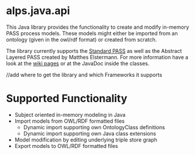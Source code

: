 # alps.java.api
This Java library provides the functionality to create and modify in-memory PASS process models. These models might either be imported from an ontology (given in the owl/rdf format) or created from scratch.

The library currently supports the [Standard PASS](https://github.com/I2PM/Standard-PASS-Ontology) as well as the Abstract Layered PASS created by Matthes Elstermann. For more information have a look at the [wiki pages](https://github.com/sanjasm/alps.java.api/wiki) or at the JavaDoc inside the classes.

//add where to get the library and which Frameworks it supports

# Supported Functionality
- Subject oriented in-memory modeling in Java
- Import models from OWL/RDF formatted files
  - Dynamic import supporting own OntologyClass definitions
  - Dynamic import supporting own Java class extensions
- Model modification by editing underlying triple store graph
- Export models to OWL/RDF formatted files

